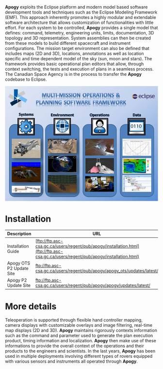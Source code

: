 **Apogy** exploits the Eclipse platform and modern model based software development tools and techniques such as the Eclipse Modeling Framework (EMF). This approach inherently promotes a highly modular and extendable software architecture that allows customization of functionalities with little effort. For each system to be controlled, **Apogy** provides a single model that defines: command, telemetry, engineering units, limits, documentation, 3D topology and 3D representation. System assemblies can then be created from these models to build different spacecraft and instrument configurations. The mission target environment can also be defined that includes maps (2D and 3D), locations, annotations as well as location specific and time dependent model of the sky (sun, moon and stars). The framework provides basic operational plan editors that allow, through context switching, the tests and execution of plans in a seamless process. The Canadian Space Agency is in the process to transfer the **Apogy** codebase to Eclipse.


![Apogy Overview](/doc/org.eclipse.symphony.doc/resources/main/apogy_overview.jpg "Apogy Overview")

# Installation #


Description               | URL
------------------------- | -------------
Installation Guide        | [ftp://ftp.asc-csa.gc.ca/users/regent/pub/apogy/installation.html](ftp://ftp.asc-csa.gc.ca/users/regent/pub/apogy/installation.html)
Apogy OTS P2 Update Site  | ftp://ftp.asc-csa.gc.ca/users/regent/pub/apogy/apogy_ots/updates/latest/
Apogy P2 Update Site  | ftp://ftp.asc-csa.gc.ca/users/regent/pub/apogy/apogy/updates/latest/

# More details #
Teleoperation is supported through flexible hand controller mapping, camera displays with customizable overlays and image filtering, real-time map displays (2D and 3D). **Apogy** maintains rigorously contexts information such as the command and parameter used to generate the plan execution product, timing information and localization. **Apogy** then make use of these informations to provide the overall context of the operations and their products to the engineers and scientists. In the last years, **Apogy** has been used in multiple deployments involving different types of rovers equipped with various sensors and instruments all operated through **Apogy**.